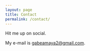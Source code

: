 ```yaml
---
layout: page
title: Contact
permalink: /contact/
---
```


Hit me up on social.

My e-mail is [gabeamaya2@gmail.com](mailto:gabeamaya2@gmail.com).
